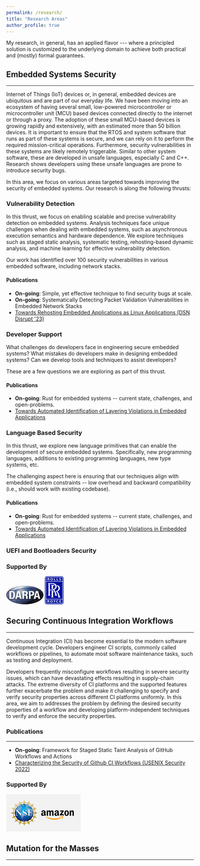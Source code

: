 ```yaml
---
permalink: /research/
title: "Research Areas"
author_profile: true
---
```


My research, in general, has an applied flavor --- where a principled solution is customized to the underlying domain
to achieve both practical and (mostly) formal guarantees. 

## Embedded Systems Security
____
Internet of Things (IoT) devices or, in general, embedded devices are ubiquitous and are part of our everyday life. 
We have been moving into an ecosystem of having several small, low-powered microcontroller or microcontroller unit (MCU) based devices connected directly to the internet or through a proxy.
The adoption of these small MCU-based devices is growing rapidly and extensively, with an estimated more 
than 50 billion devices.
It is important to ensure that the RTOS and system software that runs as part of these systems
is secure, and we can rely on it to perform the required mission-critical operations.
Furthermore, security vulnerabilities in these systems are likely remotely triggerable.
Similar to other system software, these are developed in unsafe languages, especially C and C++.
Research shows developers using these unsafe languages are prone to introduce security bugs.

In this area, we focus on various areas targeted towards improving the security of embedded systems.
Our research is along the following thrusts:

### Vulnerability Detection
In this thrust, we focus on enabling scalable and precise vulnerability detection on embedded systems.
Analysis techniques face unique challenges when dealing with embedded systems, such as asynchronous execution semantics and hardware dependence.
We explore techniques such as staged static analysis, systematic testing, rehosting-based dynamic analysis, and machine learning for effective vulnerability detection.

Our work has identified over 100 security vulnerabilities in various embedded software, including network stacks.

#### Publications
* **On-going**: Simple, yet effective technique to find security bugs at scale.
* **On-going**: Systematically Detecting Packet Validation Vulnerabilities in Embedded Network Stacks
* [Towards Rehosting Embedded Applications as Linux Applications (DSN Disrupt '23)](../files/dsndisrupt.pdf)

### Developer Support
What challenges do developers face in engineering secure embedded systems?
What mistakes do developers make in designing embedded systems?
Can we develop tools and techniques to assist developers?

These are a few questions we are exploring as part of this thrust.

#### Publications
* **On-going**: Rust for embedded systems -- current state, challenges, and open-problems.
* [Towards Automated Identification of Layering Violations in Embedded Applications](../files/ncmas.pdf)

### Language Based Security
In this thrust, we explore new language primitives that can enable the development of secure embedded systems.
Specifically, new programming languages, additions to existing programming languages, new type systems, etc.

The challenging aspect here is ensuring that our techniques align with embedded system constraints -- low overhead and backward compatibility (i.e., should work with existing codebase).

#### Publications
* **On-going**: Rust for embedded systems -- current state, challenges, and open-problems.
* [Towards Automated Identification of Layering Violations in Embedded Applications](../files/ncmas.pdf)

### UEFI and Bootloaders Security

### Supported By

![DARPA](../images/darpa.jpeg) ![Rolls Royce](../images/rr.png)

## Securing Continuous Integration Workflows
----
Continuous Integration (CI) has become essential to the modern software development cycle. Developers engineer CI scripts, commonly called workflows or pipelines, to automate most software maintenance tasks, such as testing and deployment.

Developers frequently misconfigure workflows resulting in severe security issues, which can have devastating effects resulting in supply-chain attacks.
The extreme diversity of CI platforms and the supported features further exacerbate the problem and make it challenging to specify and verify security properties across different CI platforms uniformly.
In this area, we aim to addresses the problem by defining the desired security properties of a workflow and developing platform-independent techniques to verify and enforce the security properties.

### Publications
----
* **On-going**: Framework for Staged Static Taint Analysis of GitHub Workflows and Actions
* [Characterizing the Security of Github CI Workflows (USENIX Security 2022)](https://machiry.github.io/files/gwchecker.pdf) 

### Supported By

![Amazon and NSF](../images/amazonnsf.png)

## Mutation for the Masses
----

